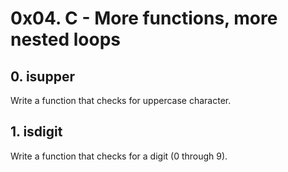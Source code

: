 # 0x04. C - More functions, more nested loops

## 0. isupper
Write a function that checks for uppercase character.

## 1. isdigit
Write a function that checks for a digit (0 through 9).
